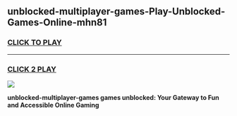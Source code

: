 
## unblocked-multiplayer-games-Play-Unblocked-Games-Online-mhn81
<h3>
<a href="https://premium76.site?title=unblocked-multiplayer-games&ref=24A">CLICK TO PLAY</a></h3>
<hr>

<h3>
<a href="https://premium76.site?title=unblocked-multiplayer-games&ref=24A">CLICK 2 PLAY</a>
  
</h3>

<a href="https://premium76.site?title=unblocked-multiplayer-games&ref=24A"><img src="https://clearcache.store/games.png"></a>


**unblocked-multiplayer-games games unblocked: Your Gateway to Fun and Accessible Online Gaming**
